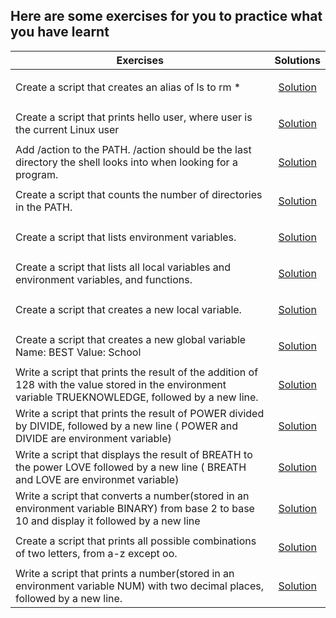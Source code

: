 ## Here are some exercises for you to practice what you have learnt
|    Exercises                                                      | Solutions |
| -------------                                                     |:-------------:|
| Create a script that creates an alias of  ls to rm *| <a href="../0x03-shell_variables_expansions/0-alias"><p>Solution</p></a>     |
| Create a script that prints hello user, where user is the current Linux user| <a href="../0x03-shell_variables_expansions/1-hello_you"><p>Solution</p></a>     |
| Add /action to the PATH. /action should be the last directory the shell looks into when looking for a program.| <a href="../0x03-shell_variables_expansions/2-path"><p>Solution</p></a>     |
|Create a script that counts the number of directories in the PATH.| <a href="../0x03-shell_variables_expansions/3-paths"><p>Solution</p></a> |
|Create a script that lists environment variables.| <a href="../0x03-shell_variables_expansions/4-global_variables"><p>Solution</p></a>     |
|Create a script that lists all local variables and environment variables, and functions.| <a href="../0x03-shell_variables_expansions/5-local_variables"><p>Solution</p></a>     |
|Create a script that creates a new local variable.| <a href="../0x03-shell_variables_expansions/6-create_local_variables"><p>Solution</p></a>|
|Create a script that creates a new global variable Name: BEST Value: School| <a href="../0x03-shell_variables_expansions/7-create_global_variables"><p>Solution</p><a>|
|Write a script that prints the result of the addition of 128 with the value stored in the environment variable TRUEKNOWLEDGE, followed by a new line.| <a href="../0x03-shell_variables_expansions/8-true_knowledge"><p>Solution</p></a>|
|Write a script that prints the result of POWER divided by DIVIDE, followed by a new line ( POWER and DIVIDE are environment variable)| <a href="../0x03-shell_variables_expansions/9-divide_and_rule"><p>Solution</p></a>|
|Write a script that displays the result of BREATH to the power LOVE followed by a new line ( BREATH and LOVE are environmet variable)| <a href="../0x03-shell_variables_expansions/10-love_exponent_breath"><p>Solution</p></a>|
|Write a script that converts a number(stored in an environment variable BINARY) from base 2 to base 10 and display it followed by a new line| <a href="../0x03-shell_variables_expansions/11-binary_to_decimal"><p>Solution</p></a>|
|Create a script that prints all possible combinations of two letters, from a-z except oo.| <a href="../0x03-shell_variables_expansions/12-combinations"><p>Solution</p></a>|
|Write a script that prints a number(stored in an environment variable NUM) with two decimal places, followed by a new line.| <a href="../0x03-shell_variables_expansions/13-print_float"><p>Solution</p></a>|